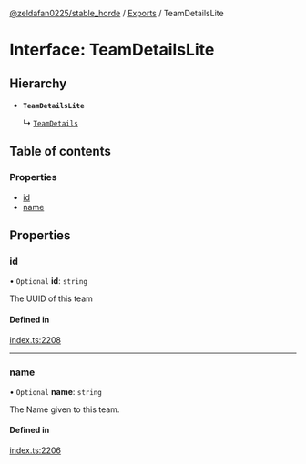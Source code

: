 [@zeldafan0225/stable_horde](../modules.md) / [Exports](../modules.md) / TeamDetailsLite

# Interface: TeamDetailsLite

## Hierarchy

- **`TeamDetailsLite`**

  ↳ [`TeamDetails`](TeamDetails.md)

## Table of contents

### Properties

- [id](TeamDetailsLite.md#id)
- [name](TeamDetailsLite.md#name)

## Properties

### id

• `Optional` **id**: `string`

The UUID of this team

#### Defined in

[index.ts:2208](https://github.com/ZeldaFan0225/stable_horde/blob/bf3b9d2/index.ts#L2208)

___

### name

• `Optional` **name**: `string`

The Name given to this team.

#### Defined in

[index.ts:2206](https://github.com/ZeldaFan0225/stable_horde/blob/bf3b9d2/index.ts#L2206)
